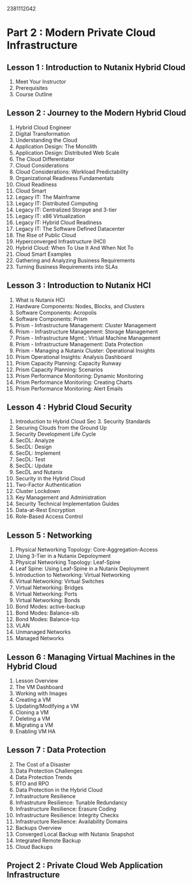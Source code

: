 2381112042


Part 2 : Modern Private Cloud Infrastructure
================
Lesson 1 : Introduction to Nutanix Hybrid Cloud
------------
 1. Meet Your Instructor
 2. Prerequisites
 3. Course Outline

Lesson 2 : Journey to the Modern Hybrid Cloud
------------
 1. Hybrid Cloud Engineer
 2. Digital Transformation
 3. Understanding the Cloud
 4. Application Design: The Monolith
 5. Application Design: Distributed Web Scale
 6. The Cloud Differentiator
 7. Cloud Considerations
 8. Cloud Considerations: Workload Predictability
 9. Organizational Readiness Fundamentals
 10. Cloud Readiness
 11. Cloud Smart
 12. Legacy IT: The Mainframe
 13. Legacy IT: Distributed Computing
 14. Legacy IT: Centralized Storage and 3-tier
 15. Legacy IT: x86 Virtualization
 16. Legacy IT: Hybrid Cloud Readiness
 17. Legacy IT: The Software Defined Datacenter
 18. The Rise of Public Cloud
 19. Hyperconverged Infrastructure (HCI)
 20. Hybrid Cloud: When To Use It And When Not To
 21. Cloud Smart Examples
 22. Gathering and Analyzing Business Requirements
 23. Turning Business Requirements into SLAs

Lesson 3 : Introduction to Nutanix HCI
------------
 1. What is Nutanix HCI
 2. Hardware Components: Nodes, Blocks, and Clusters
 3. Software Components: Acropolis
 4. Software Components: Prism
 5. Prism - Infrastructure Management: Cluster Management
 6. Prism - Infrastructure Management: Storage Management
 7. Prism - Infrastructure Mgmt.: Virtual Machine Management
 8. Prism - Infrastructure Management: Data Protection
 9. Prism - Managing a Nutanix Cluster: Operational Insights
 10. Prism Operational Insights: Analysis Dashboard
 11. Prism Capacity Planning: Capacity Runway
 12. Prism Capacity Planning: Scenarios
 13. Prism Performance Monitoring: Dynamic Monitoring
 14. Prism Performance Monitoring: Creating Charts
 15. Prism Performance Monitoring: Alert Emails
 
Lesson 4 : Hybrid Cloud Security
------------
 1. Introduction to Hybrid Cloud Sec 3. Security Standards
 2. Securing Clouds from the Ground Up
 3. Security Development Life Cycle
 4. SecDL: Analyze
 5. SecDL: Design
 6. SecDL: Implement
 7. SecDL: Test
 8. SecDL: Update
 9. SecDL and Nutanix
 10. Security in the Hybrid Cloud
 11. Two-Factor Authentication
 12. Cluster Lockdown
 13. Key Management and Administration
 14. Security Technical Implementation Guides
 15. Data-at-Rest Encryption
 16. Role-Based Access Control

Lesson 5 : Networking
------------
 1. Physical Networking Topology: Core-Aggregation-Access
 2. Using 3-Tier in a Nutanix Depoloyment
 3. Physical Networking Topology: Leaf-Spine
 4. Leaf Spine: Using Leaf-Spine in a Nutanix Deployment
 5. Introduction to Networking: Virtual Networking
 6. Virtual Networking: Virtual Switches
 7. Virtual Networking: Bridges
 8. Virtual Networking: Ports
 9. Virtual Networking: Bonds
 10. Bond Modes: active-backup
 11. Bond Modes: Balance-slb
 12. Bond Modes: Balance-tcp
 13. VLAN
 14. Unmanaged Networks
 15. Managed Networks

Lesson 6 : Managing Virtual Machines in the Hybrid Cloud
------------
 1. Lesson Overview
 2. The VM Dashboard
 3. Working with Images
 4. Creating a VM
 7. Updating/Modifying a VM
 5. Cloning a VM
 6. Deleting a VM
 7. Migrating a VM
 8. Enabling VM HA

Lesson 7 : Data Protection
------------
 2. The Cost of a Disaster
 3. Data Protection Challenges
 4. Data Protection Trends
 5. RTO and RPO
 6. Data Protection in the Hybrid Cloud
 7. Infrastructure Resilience
 8. Infrastruture Resilience: Tunable Redundancy
 9. Infrastructure Resilience: Erasure Coding
 10. Infrastructure Resilience: Integrity Checks
 11. Infrastructure Resilience: Availability Domains
 12. Backups Overview
 14. Converged Local Backup with Nutanix Snapshot
 15. Integrated Remote Backup
 16. Cloud Backups

Project 2 : Private Cloud Web Application Infrastructure
------------
